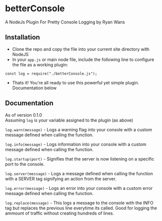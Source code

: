 # betterConsole
A NodeJs Plugin For Pretty Console Logging by Ryan Wans

## Installation
- Clone the repo and copy the file into your current site directory with NodeJS
- In your ```app.js``` or main node file, include the following line to configure the file as a working plugin:
```
const log = require("./betterConsole.js");
```
- Thats it! You're all ready to use this powerful yet simple plugin. Documentation below



## Documentation
As of version 0.1.0<br>
Assuming ```log``` is your variable assigned to the plugin (as above)

```log.warn(message)``` - Logs a warning flag into your console with a custom message defined when calling the function.

```log.info(message)``` - Logs information into your console with a custom message defined when calling the function.

```log.startup(port)``` - Signifies that the server is now listening on a specific port to the console.

```log.server(message)``` - Logs a message defined when calling the function with a SERVER tag signifying an action from the server.

```log.error(message)``` - Logs an error into your console with a custom error message defined when calling the function.

```log.replace(message)``` - This logs a message to the console with the INFO tag but replaces the previous line everytime its called. Good for logging the ammount of traffic without creating hundreds of lines.

